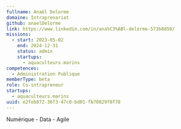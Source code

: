 ```yaml
---
fullname: Anaël Delorme
domaine: Intraprenariat
github: anaelDelorme
link: https://www.linkedin.com/in/ana%C3%ABl-delorme-573b8858/
missions:
  - start: 2023-05-02
    end: 2024-12-31
    status: admin
    startups:
      - aquaculteurs.marins
competences:
  - Administration Publique
memberType: beta
role: Co-intrapreneur
startups:
  - aquaculteurs.marins
uuid: e2feb872-36f3-47c0-bd01-fb70829f0f78
---
```

Numérique - Data - Agile
